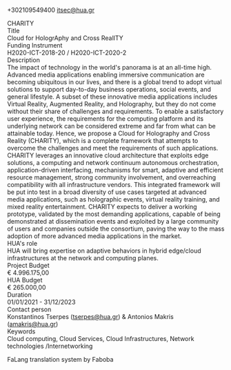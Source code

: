  
 
    
   
   
 
 
 
 
 
 
 
 
 




 

 
 
  
       
           
 
 

 +302109549400
 itsec@hua.gr         
 
 
 

     
 
 
  
 
  
  
  
 
 


    
     
   
CHARITY     
Title   
Cloud for HologrAphy and Cross RealITY     
Funding Instrument   
H2020-ICT-2018-20 / H2020-ICT-2020-2     
Description   
The impact of technology in the world's panorama is at an all-time high. Advanced media applications enabling immersive communication are becoming ubiquitous in our lives, and there is a global trend to adopt virtual solutions to support day-to-day business operations, social events, and general lifestyle. A subset of these innovative media applications includes Virtual Reality, Augmented Reality, and Holography, but they do not come without their share of challenges and requirements. To enable a satisfactory user experience, the requirements for the computing platform and its underlying network can be considered extreme and far from what can be attainable today. Hence, we propose a Cloud for Holography and Cross Reality (CHARITY), which is a complete framework that attempts to overcome the challenges and meet the requirements of such applications. CHARITY leverages an innovative cloud architecture that exploits edge solutions, a computing and network continuum autonomous orchestration, application-driven interfacing, mechanisms for smart, adaptive and efficient resource management, strong community involvement, and overreaching compatibility with all infrastructure vendors. This integrated framework will be put into test in a broad diversity of use cases targeted at advanced media applications, such as holographic events, virtual reality training, and mixed reality entertainment. CHARITY expects to deliver a working prototype, validated by the most demanding applications, capable of being demonstrated at dissemination events and exploited by a large community of users and companies outside the consortium, paving the way to the mass adoption of more advanced media applications in the market.      
HUA's role    
HUA will bring expertise on adaptive behaviors in hybrid edge/cloud infrastructures at the network and computing planes.     
Project Budget   
€ 4.996.175,00     
HUA Budget   
€ 265.000,00     
Duration   
01/01/2021 - 31/12/2023     
Contact person   
Konstantinos Tserpes (tserpes@hua.gr) & Antonios Makris (amakris@hua.gr)     
Keywords   
Cloud computing, Cloud Services, Cloud Infrastructures, Network technologies /Internetworking      
   
FaLang translation system by Faboba